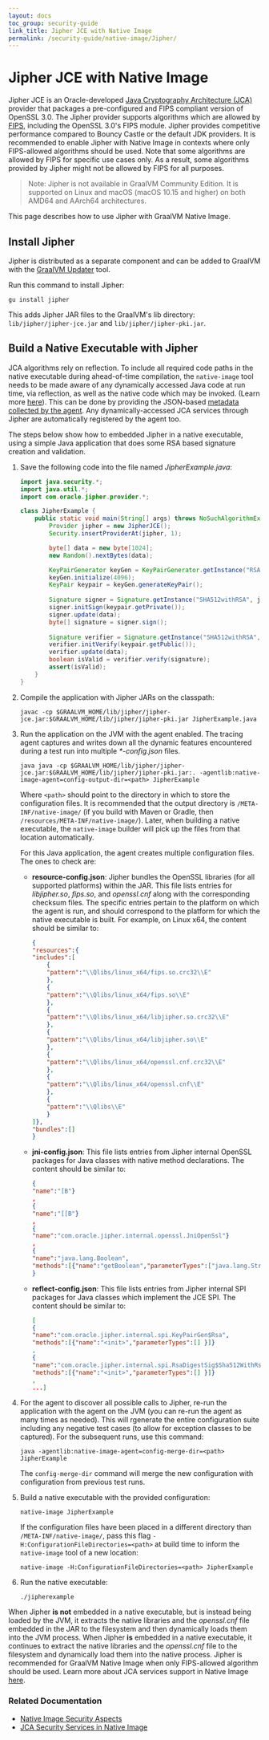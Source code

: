 ```yaml
---
layout: docs
toc_group: security-guide
link_title: Jipher JCE with Native Image
permalink: /security-guide/native-image/Jipher/
---
```


# Jipher JCE with Native Image

Jipher JCE is an Oracle-developed [Java Cryptography Architecture (JCA)](../reference-manual/native-image/JCASecurityServices.md) provider that packages a pre-configured and FIPS compliant version of OpenSSL 3.0. 
The Jipher provider supports algorithms which are allowed by [FIPS](https://en.wikipedia.org/wiki/FIPS_140), including the OpenSSL 3.0's FIPS module. 
Jipher provides competitive performance compared to Bouncy Castle or the default JDK providers.
It is recommended to enable Jipher with Native Image in contexts where only FIPS-allowed algorithms should be used. 
Note that some algorithms are allowed by FIPS for specific use cases only. As a result, some algorithms provided by Jipher might not be allowed by FIPS for all purposes.

> Note: Jipher is not available in GraalVM Community Edition. It is supported on Linux and macOS (macOS 10.15 and higher) on both AMD64 and AArch64 architectures.

This page describes how to use Jipher with GraalVM Native Image.

## Install Jipher

Jipher is distributed as a separate component and can be added to GraalVM with the [GraalVM Updater](../reference-manual/graalvm-updater.md) tool.

Run this command to install Jipher:
```shell
gu install jipher
```
This adds Jipher JAR files to the GraalVM's lib directory: `lib/jipher/jipher-jce.jar` and `lib/jipher/jipher-pki.jar`.
 
## Build a Native Executable with Jipher

JCA algorithms rely on reflection. 
To include all required code paths in the native executable during ahead-of-time compilation, the `native-image` tool needs to be made aware of any dynamically accessed Java code at run time, via reflection, as well as the native code which may be invoked. (Learn more [here](../reference-manual/native-image/NativeImageBasics.md#static-analysis)).
This can be done by providing the JSON-based [metadata collected by the agent](../reference-manual/native-image/AutomaticMetadataCollection.md). 
Any dynamically-accessed JCA services through Jipher are automatically registered by the agent too.

The steps below show how to embedded Jipher in a native executable, using a simple Java application that does some RSA based signature creation and validation.

1. Save the following code into the file named _JipherExample.java_:

    ```java
    import java.security.*;
    import java.util.*;
    import com.oracle.jipher.provider.*;

    class JipherExample {
        public static void main(String[] args) throws NoSuchAlgorithmException, InvalidKeyException, SignatureException {
            Provider jipher = new JipherJCE();
            Security.insertProviderAt(jipher, 1);

            byte[] data = new byte[1024];
            new Random().nextBytes(data);

            KeyPairGenerator keyGen = KeyPairGenerator.getInstance("RSA", jipher);
            keyGen.initialize(4096);
            KeyPair keypair = keyGen.generateKeyPair();
            
            Signature signer = Signature.getInstance("SHA512withRSA", jipher);
            signer.initSign(keypair.getPrivate());
            signer.update(data);
            byte[] signature = signer.sign();
            
            Signature verifier = Signature.getInstance("SHA512withRSA", jipher);
            verifier.initVerify(keypair.getPublic());
            verifier.update(data);
            boolean isValid = verifier.verify(signature);
            assert(isValid);
        }
    }
    ```

2. Compile the application with Jipher JARs on the classpath:

    ```shell
    javac -cp $GRAALVM_HOME/lib/jipher/jipher-jce.jar:$GRAALVM_HOME/lib/jipher/jipher-pki.jar JipherExample.java
    ```
3. Run the application on the JVM with the agent enabled. The tracing agent captures and writes down all the dynamic features encountered during a test run into multiple _*-config.json_ files.

    ```shell
    java java -cp $GRAALVM_HOME/lib/jipher/jipher-jce.jar:$GRAALVM_HOME/lib/jipher/jipher-pki.jar:. -agentlib:native-image-agent=config-output-dir=<path> JipherExample
    ```
    Where `<path>` should point to the directory in which to store the configuration files.
    It is recommended that the output directory is `/META-INF/native-image/` (if you build with Maven or Gradle, then `/resources/META-INF/native-image/`). 
    Later, when building a native executable, the `native-image` builder will pick up the files from that location automatically. 

    For this Java application, the agent creates multiple configuration files. The ones to check are:

    - **resource-config.json**: Jipher bundles the OpenSSL libraries (for all supported platforms) within the JAR. This file lists entries for _libjipher.so_, _fips.so_, and _openssl.cnf_ along with the corresponding checksum files. The specific entries pertain to the platform on which the agent is run, and should correspond to the platform for which the native executable is built. For example, on Linux x64, the content should be similar to:
        ```json
        {
        "resources":{
        "includes":[
            {
            "pattern":"\\Qlibs/linux_x64/fips.so.crc32\\E"
            },
            {
            "pattern":"\\Qlibs/linux_x64/fips.so\\E"
            },
            {
            "pattern":"\\Qlibs/linux_x64/libjipher.so.crc32\\E"
            },
            {
            "pattern":"\\Qlibs/linux_x64/libjipher.so\\E"
            },
            {
            "pattern":"\\Qlibs/linux_x64/openssl.cnf.crc32\\E"
            },
            {
            "pattern":"\\Qlibs/linux_x64/openssl.cnf\\E"
            },
            {
            "pattern":"\\Qlibs\\E"
            }
        ]},
        "bundles":[]
        }
        ```
    - **jni-config.json**: This file lists entries from Jipher internal OpenSSL packages for Java classes with native method declarations. The content should be similar to:
        ```json
        {
        "name":"[B"}
        ,
        {
        "name":"[[B"}
        ,
        {
        "name":"com.oracle.jipher.internal.openssl.JniOpenSsl"}
        ,
        {
        "name":"java.lang.Boolean",
        "methods":[{"name":"getBoolean","parameterTypes":["java.lang.String"] }]
        }
        ```
    - **reflect-config.json**: This file lists entries from Jipher internal SPI packages for Java classes which implement the JCE SPI. The content should be similar to:
        ```json
        [
        {
        "name":"com.oracle.jipher.internal.spi.KeyPairGen$Rsa",
        "methods":[{"name":"<init>","parameterTypes":[] }]}
        ,
        {
        "name":"com.oracle.jipher.internal.spi.RsaDigestSig$Sha512WithRsa",
        "methods":[{"name":"<init>","parameterTypes":[] }]}
        ,
        ...]
        ```
4. For the agent to discover all possible calls to Jipher, re-run the application with the agent on the JVM (you can re-run the agent as many times as needed). This will rgenerate the entire configuration suite including any negative test cases (to allow for exception classes to be captured). For the subsequent runs, use this command:

    ```shell
    java -agentlib:native-image-agent=config-merge-dir=<path> JipherExample
    ```
    The `config-merge-dir` command will merge the new configuration with configuration from previous test runs.

5. Build a native executable with the provided configuration:

    ```shell
    native-image JipherExample
    ```
    If the configuration files have been placed in a different directory than `/META-INF/native-image/`, pass this flag `-H:ConfigurationFileDirectories=<path>` at build time to inform the `native-image` tool of a new location:

    ```shell
    native-image -H:ConfigurationFileDirectories=<path> JipherExample
    ```

6. Run the native executable:
    ```shell
    ./jipherexample
    ```
        
When Jipher **is not** embedded in a native executable, but is instead being loaded by the JVM, it extracts the native libraries and the _openssl.cnf_ file embedded in the JAR to the filesystem and then dynamically loads them into the JVM process. 
When Jipher **is** embedded in a native executable, it continues to extract the native libraries and the _openssl.cnf_ file to the filesystem and dynamically load them into the native process.
Jipher is recommended for GraalVM Native Image when only FIPS-allowed algorithm should be used. Learn more about JCA services support in Native Image [here](../reference-manual/native-image/JCASecurityServices.md).

### Related Documentation

* [Native Image Security Aspects](native-image.md)
* [JCA Security Services in Native Image](../reference-manual/native-image/JCASecurityServices.md)